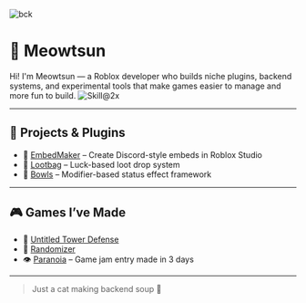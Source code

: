 ![bck](https://github.com/user-attachments/assets/d95e4f16-9d07-4554-b253-49f242d5c578)
# 🐾 Meowtsun


Hi! I'm Meowtsun — a Roblox developer who builds niche plugins, backend systems, and experimental tools that make games easier to manage and more fun to build.
![Skill@2x](https://github.com/user-attachments/assets/a40c0b96-7542-4209-a5a2-9fc5365fa4b2)

---


## 🧪 Projects & Plugins

- 🔹 [EmbedMaker](https://github.com/Meowtsun/EmbedMaker) – Create Discord-style embeds in Roblox Studio  
- 🔹 [Lootbag](https://github.com/Meowtsun/Lootbag) – Luck-based loot drop system  
- 🔹 [Bowls](https://github.com/Meowtsun/Bowls) – Modifier-based status effect framework  

---

## 🎮 Games I’ve Made


- 🧱 [Untitled Tower Defense](https://www.roblox.com/games/7350800657/Check-Description-Untitled-Tower-Defense)  
- 🎲 [Randomizer](https://www.roblox.com/games/7380374925/Indev-1-1-Event-Randomizer)  
- 👁 [Paranoia](https://www.roblox.com/games/18892077541/Paranoia) – Game jam entry made in 3 days  

---

> Just a cat making backend soup 🍲

